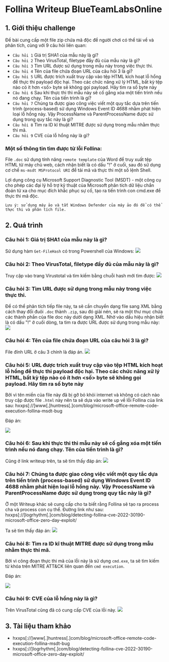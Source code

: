 # Follina Writeup BlueTeamLabsOnline
## **1. Giới thiệu challenge**
Đề bài cung cấp một file zip chứa mã độc để người chơi có thể tải về và phân tích, cùng với 9 câu hỏi liên quan:
- `Câu hỏi 1` Giá trị SHA1 của mẫu này là gì?
- `Câu hỏi 2` Theo VirusTotal, filetype đầy đủ của mẫu này là gì? 
- `Câu hỏi 3` Tìm URL được sử dụng trong mẫu này trong việc thực thi.
- `Câu hỏi 4` Tên của file chứa đoạn URL của câu hỏi 3 là gì?
- `Câu hỏi 5` URL được trích xuất truy cập vào tệp HTML kích hoạt lỗ hổng để thực thi payload độc hại. Theo các chức năng xử lý HTML, bất kỳ tệp nào có ít hơn <số> byte sẽ không gọi payload. Hãy tìm ra số byte này
- `Câu hỏi 6` Sau khi thực thi thì mẫu này sẽ cố gắng xóa một tiến trình nếu nó đang chạy. Tên của tiến trình là gì?
- `Câu hỏi 7` Chúng ta được giao công việc viết một quy tắc dựa trên tiến trình (process-based) sử dụng Windows Event ID 4688 nhằm phát hiện loại lỗ hổng này. Vậy ProcessName và ParentProcessName được sử dụng trong quy tắc này là gì?
- `Câu hỏi 8` Tìm ra ID kĩ thuật MITRE được sử dụng trong mẫu nhằm thực thi mã.
- `Câu hỏi 9` CVE của lỗ hổng này là gì?
### Một số thông tin tìm được từ lỗi Follina:
File `.doc` sử dụng tính năng `remote template` của Word để truy xuất tệp HTML từ máy chủ web, cách nhận biết là có dấu "!" ở cuối, sau đó sử dụng cơ chế `ms-msdt MSProtocol URI` để tải mã và thực thi một số lệnh Shell.

Lợi dụng công cụ Microsoft Support Diagnostic Tool (MSDT) - một công cụ cho phép các đại lý hỗ trợ kỹ thuật của Microsoft phân tích dữ liệu chẩn đoán từ xa cho mục đích khắc phục sự cố, tạo ra tiến trình con cmd.exe để thực thi mã độc.

`Lưu ý: sử dụng máy ảo và tắt Windows Defender của máy ảo đó để có thể thực thi và phân tích file.`
## **2. Quá trình**
### **Câu hỏi 1: Giá trị SHA1 của mẫu này là gì?**
Sử dụng hàm `Get-FileHash` có trong Powershell của Windows: ![](/Images/1.jpg)
### **Câu hỏi 2: Theo VirusTotal, filetype đầy đủ của mẫu này là gì?**
Truy cập vào trang Virustotal và tìm kiếm bằng chuỗi hash mới tìm được: ![](/Images/2.jpg)
### **Câu hỏi 3: Tìm URL được sử dụng trong mẫu này trong việc thực thi.**
Để có thể phân tích tiếp file này, ta sẽ cần chuyển dạng file sang XML bằng cách thay đổi đuôi `.doc` thành `.zip`, sau đó giải nén, sẽ ra một thư mục chứa các thành phần của file doc này dưới dạng XML. 
Nhờ vào dấu hiệu nhận biết là có dấu "!" ở cuối dòng, ta tìm ra được URL được sử dụng trong mẫu này: ![](/Images/3.jpg)
### **Câu hỏi 4: Tên của file chứa đoạn URL của câu hỏi 3 là gì?**
File đính URL ở câu 3 chính là đáp án. ![](/Images/4.jpg)
### **Câu hỏi 5: URL được trích xuất truy cập vào tệp HTML kích hoạt lỗ hổng để thực thi payload độc hại. Theo các chức năng xử lý HTML, bất kỳ tệp nào có ít hơn <số> byte sẽ không gọi payload. Hãy tìm ra số byte này**
Bởi vì tên miền của file này đã bị gỡ bỏ khỏi internet và không có cách nào truy cập được file `.html` này nên ta sẽ dựa vào write up về lỗi Follina của link sau: hxxps[://]www[.]huntress[.]com/blog/microsoft-office-remote-code-execution-follina-msdt-bug

Đáp án: 

![](/Images/9.jpg)
### **Câu hỏi 6: Sau khi thực thi thì mẫu này sẽ cố gắng xóa một tiến trình nếu nó đang chạy. Tên của tiến trình là gì?**

Cũng ở link writeup trên, ta sẽ tìm thấy đáp án: ![](/Images/5.jpg)
### **Câu hỏi 7: Chúng ta được giao công việc viết một quy tắc dựa trên tiến trình (process-based) sử dụng Windows Event ID 4688 nhằm phát hiện loại lỗ hổng này. Vậy ProcessName và ParentProcessName được sử dụng trong quy tắc này là gì?**
Ở một Writeup khác sẽ cung cấp cho ta biết rằng Follina sẽ tạo ra process cha và process con cụ thể. Đường link như sau: hxxps[://]logrhythm[.]com/blog/detecting-follina-cve-2022-30190-microsoft-office-zero-day-exploit/

Ta sẽ tìm thấy đáp án: ![](/Images/6.jpg)

### **Câu hỏi 8: Tìm ra ID kĩ thuật MITRE được sử dụng trong mẫu nhằm thực thi mã.**
Bởi vì công đoạn thực thi mã của lỗi này là sử dụng `cmd.exe`, ta sẽ tìm kiếm từ khóa trên MITRE ATT&CK liên quan đến `cmd execution`.

Đáp án: 

![](/Images/7.jpg)
### **Câu hỏi 9: CVE của lỗ hổng này là gì?**
Trên VirusTotal cũng đã có cung cấp CVE của lỗi này. ![](/Images/8.jpg)
## **3. Tài liệu tham khảo**
- hxxps[://]www[.]huntress[.]com/blog/microsoft-office-remote-code-execution-follina-msdt-bug
- hxxps[://]logrhythm[.]com/blog/detecting-follina-cve-2022-30190-microsoft-office-zero-day-exploit/
